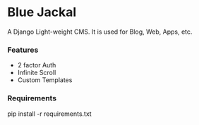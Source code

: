 # Blue Jackal

A Django Light-weight CMS. It is used for Blog, Web, Apps, etc. 

### Features
- 2 factor Auth
- Infinite Scroll
- Custom Templates

### Requirements

pip install -r requirements.txt


